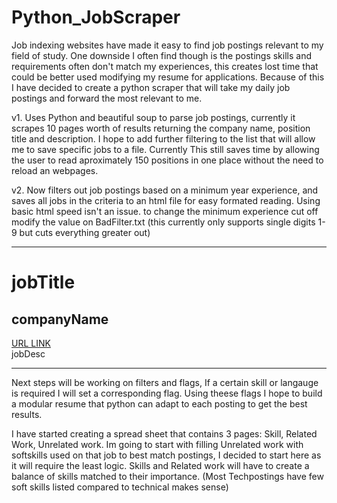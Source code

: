 # Python_JobScraper
Job indexing websites have made it easy to find job postings relevant to my field of study. One downside I often find though is the postings skills and requirements often don't match my experiences, this creates lost time that could be better used modifying my resume for applications. Because of this I have decided to create a python scraper that will take my daily job postings and forward the most relevant to me.

v1.
Uses Python and beautiful soup to parse job postings, currently it scrapes 10 pages worth of results returning the company name, position title and description. I hope to add further filtering to the list that will allow me to save specific jobs to a file. Currently This still saves time by allowing the user to read aproximately 150 positions in one place without the need to reload an webpages.

v2. Now filters out job postings based on a minimum year experience, and saves all jobs in the criteria to an html file for easy formated reading. Using basic html speed isn't an issue. to change the minimum experience cut off modify the value on BadFilter.txt (this currently only supports single digits 1-9 but cuts everything greater out)

<hr>
<h1>jobTitle</h1>
<h2>companyName</h2>
<a href="jobURL"> URL LINK </a><br>
jobDesc
<hr>

Next steps will be working on filters and flags, If a certain skill or langauge is required I will set a corresponding flag. Using theese flags I hope to build a modular resume that python can adapt to each posting to get the best results.


I have started creating a spread sheet that contains 3 pages: Skill, Related Work, Unrelated work.
Im going to start with filling Unrelated work with softskills used on that job to best match postings, I decided to start here as it will require the least logic. Skills and Related work will have to create a balance of skills matched to their importance. (Most Techpostings have few soft skills listed compared to technical makes sense)
